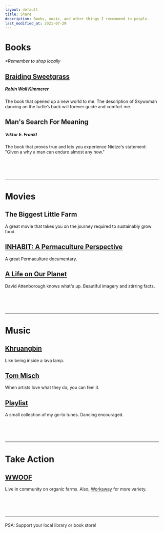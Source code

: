 ```yaml
---
layout: default
title: Share
description: Books, music, and other things I recommend to people.
last_modified_at: 2021-07-29
---
```


# Books
_*Remember to shop locally_

## [Braiding Sweetgrass](https://milkweed.org/book/braiding-sweetgrass)
##### Robin Wall Kimmerer
The book that opened up a new world to me. The description of Skywoman dancing on the turtle’s back will forever guide and comfort me.

## Man's Search For Meaning
##### Viktor E. Frankl
The book that proves true and lets you experience Nietze's statement: "Given a why a man can endure almost any how."

<hr style="margin: 80px 0 20px;">

# Movies

## The Biggest Little Farm
A great movie that takes you on the journey required to sustainably grow food.

## [INHABIT: A Permaculture Perspective](https://vimeo.com/ondemand/inhabit/126800869)
A great Permaculture documentary.

## [A Life on Our Planet](https://www.netflix.com/watch/80216393)
David Attenborough knows what's up. Beautiful imagery and stirring facts.

<hr style="margin: 80px 0 20px;">

# Music

## [Khruangbin](https://open.spotify.com/album/42j41uUwuHZT3bnedq2XtM?si=jLGIvqRqRFS5vQ7K5sxYMA&dl_branch=1)
Like being inside a lava lamp.

## [Tom Misch](https://open.spotify.com/album/28enuddLPEA914scE6Drvk?si=GCwcQN7LRzufAVvO0CwNdg&dl_branch=1)
When artists love what they do, you can feel it.

## [Playlist](https://open.spotify.com/playlist/3Vnm0xViRolrgSqRHctFNS?si=bc7f0ad502c443a3)
A small collection of my go-to tunes. Dancing encouraged.

<hr style="margin: 80px 0 20px;">

# Take Action

## [WWOOF](https://wwoofusa.org/hosts/search)
Live in community on organic farms. Also, [Workaway](https://www.workaway.info/) for more variety.

<hr style="margin: 80px 0 20px;">

PSA: Support your local library or book store!
